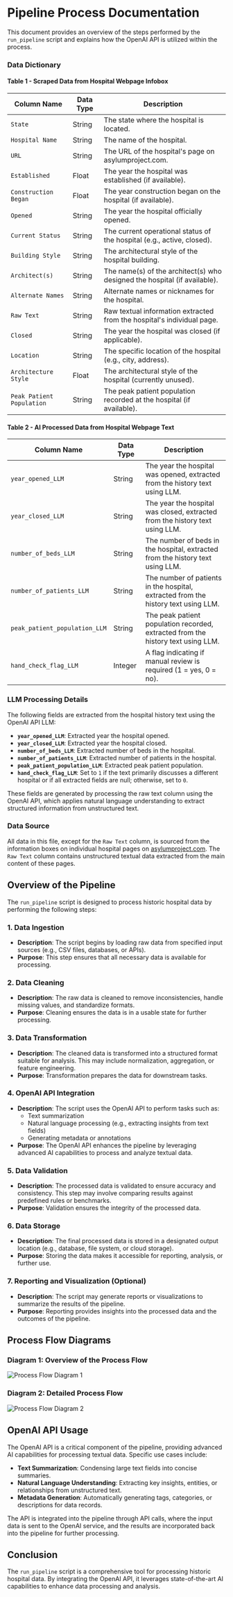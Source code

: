 # Pipeline Process Documentation

This document provides an overview of the steps performed by the `run_pipeline` script and explains how the OpenAI API is utilized within the process.


### Data Dictionary

#### Table 1 - Scraped Data from Hospital Webpage Infobox

| Column Name               | Data Type | Description                                                                 |
|---------------------------|-----------|-----------------------------------------------------------------------------|
| `State`                   | String    | The state where the hospital is located.                                   |
| `Hospital Name`           | String    | The name of the hospital.                                                  |
| `URL`                     | String    | The URL of the hospital's page on asylumproject.com.                       |
| `Established`             | Float     | The year the hospital was established (if available).                      |
| `Construction Began`      | Float     | The year construction began on the hospital (if available).                |
| `Opened`                  | String    | The year the hospital officially opened.                                   |
| `Current Status`          | String    | The current operational status of the hospital (e.g., active, closed).     |
| `Building Style`          | String    | The architectural style of the hospital building.                          |
| `Architect(s)`            | String    | The name(s) of the architect(s) who designed the hospital (if available).  |
| `Alternate Names`         | String    | Alternate names or nicknames for the hospital.                             |
| `Raw Text`                | String    | Raw textual information extracted from the hospital's individual page.     |
| `Closed`                  | String    | The year the hospital was closed (if applicable).                          |
| `Location`                | String    | The specific location of the hospital (e.g., city, address).               |
| `Architecture Style`      | Float     | The architectural style of the hospital (currently unused).                |
| `Peak Patient Population` | String    | The peak patient population recorded at the hospital (if available).       |

#### Table 2 - AI Processed Data from Hospital Webpage Text

| Column Name                   | Data Type | Description                                                                 |
|-------------------------------|-----------|-----------------------------------------------------------------------------|
| `year_opened_LLM`             | String    | The year the hospital was opened, extracted from the history text using LLM.|
| `year_closed_LLM`             | String    | The year the hospital was closed, extracted from the history text using LLM.|
| `number_of_beds_LLM`          | String    | The number of beds in the hospital, extracted from the history text using LLM.|
| `number_of_patients_LLM`      | String    | The number of patients in the hospital, extracted from the history text using LLM.|
| `peak_patient_population_LLM` | String    | The peak patient population recorded, extracted from the history text using LLM.|
| `hand_check_flag_LLM`         | Integer   | A flag indicating if manual review is required (1 = yes, 0 = no).          |

### LLM Processing Details

The following fields are extracted from the hospital history text using the OpenAI API LLM:

- **`year_opened_LLM`**: Extracted year the hospital opened.
- **`year_closed_LLM`**: Extracted year the hospital closed.
- **`number_of_beds_LLM`**: Extracted number of beds in the hospital.
- **`number_of_patients_LLM`**: Extracted number of patients in the hospital.
- **`peak_patient_population_LLM`**: Extracted peak patient population.
- **`hand_check_flag_LLM`**: Set to `1` if the text primarily discusses a different hospital or if all extracted fields are null; otherwise, set to `0`.

These fields are generated by processing the raw text column using the OpenAI API, which applies natural language understanding to extract structured information from unstructured text.

### Data Source

All data in this file, except for the `Raw Text` column, is sourced from the information boxes on individual hospital pages on [asylumproject.com](https://asylumproject.com). The `Raw Text` column contains unstructured textual data extracted from the main content of these pages.


## Overview of the Pipeline

The `run_pipeline` script is designed to process historic hospital data by performing the following steps:

### 1. Data Ingestion
- **Description**: The script begins by loading raw data from specified input sources (e.g., CSV files, databases, or APIs).
- **Purpose**: This step ensures that all necessary data is available for processing.

### 2. Data Cleaning
- **Description**: The raw data is cleaned to remove inconsistencies, handle missing values, and standardize formats.
- **Purpose**: Cleaning ensures the data is in a usable state for further processing.

### 3. Data Transformation
- **Description**: The cleaned data is transformed into a structured format suitable for analysis. This may include normalization, aggregation, or feature engineering.
- **Purpose**: Transformation prepares the data for downstream tasks.

### 4. OpenAI API Integration
- **Description**: The script uses the OpenAI API to perform tasks such as:
  - Text summarization
  - Natural language processing (e.g., extracting insights from text fields)
  - Generating metadata or annotations
- **Purpose**: The OpenAI API enhances the pipeline by leveraging advanced AI capabilities to process and analyze textual data.

### 5. Data Validation
- **Description**: The processed data is validated to ensure accuracy and consistency. This step may involve comparing results against predefined rules or benchmarks.
- **Purpose**: Validation ensures the integrity of the processed data.

### 6. Data Storage
- **Description**: The final processed data is stored in a designated output location (e.g., database, file system, or cloud storage).
- **Purpose**: Storing the data makes it accessible for reporting, analysis, or further use.

### 7. Reporting and Visualization (Optional)
- **Description**: The script may generate reports or visualizations to summarize the results of the pipeline.
- **Purpose**: Reporting provides insights into the processed data and the outcomes of the pipeline.

## Process Flow Diagrams

### Diagram 1: Overview of the Process Flow

![Process Flow Diagram 1](src/files/ChatGPT_Flow_Chart.png)

### Diagram 2: Detailed Process Flow

![Process Flow Diagram 2](src/files/DiagramGPT_Flow_Chart.png)

## OpenAI API Usage

The OpenAI API is a critical component of the pipeline, providing advanced AI capabilities for processing textual data. Specific use cases include:
- **Text Summarization**: Condensing large text fields into concise summaries.
- **Natural Language Understanding**: Extracting key insights, entities, or relationships from unstructured text.
- **Metadata Generation**: Automatically generating tags, categories, or descriptions for data records.

The API is integrated into the pipeline through API calls, where the input data is sent to the OpenAI service, and the results are incorporated back into the pipeline for further processing.


## Conclusion

The `run_pipeline` script is a comprehensive tool for processing historic hospital data. By integrating the OpenAI API, it leverages state-of-the-art AI capabilities to enhance data processing and analysis.
